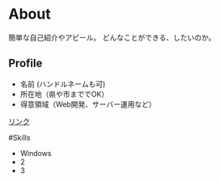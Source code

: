 # About
簡単な自己紹介やアピール。
どんなことができる、したいのか。

## Profile
- 名前 (ハンドルネームも可)
- 所在地（県や市まででOK）
- 得意領域（Web開発、サーバー運用など）

[リンク](https://nnn.ed.nico)

#Skills
- Windows
- 2
- 3
